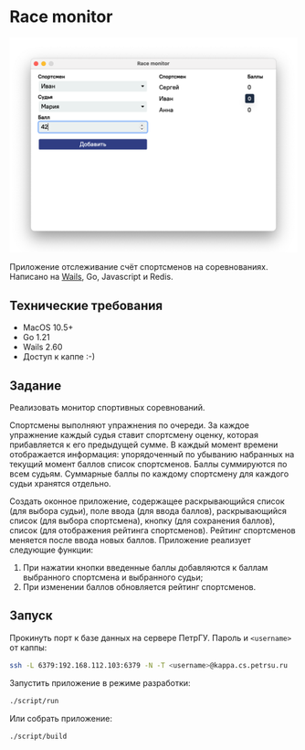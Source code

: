 # Race monitor

![Скриншот](screenshot.png)

Приложение отслеживание счёт спортсменов на соревнованиях. Написано на [Wails](https://wails.io/), Go, Javascript и Redis.

## Технические требования

- MacOS 10.5+
- Go 1.21
- Wails 2.60
- Доступ к каппе :-)

## Задание

Реализовать монитор спортивных соревнований.

Спортсмены выполняют упражнения по очереди. За каждое упражнение каждый судья ставит спортсмену оценку, которая прибавляется к его предыдущей сумме. В каждый момент времени отображается информация: упорядоченный по убыванию набранных на текущий момент баллов список спортсменов. Баллы суммируются по всем судьям. Суммарные баллы по каждому спортсмену для каждого судьи хранятся отдельно.

Создать оконное приложение, содержащее раскрывающийся список (для выбора судьи), поле ввода (для ввода баллов), раскрывающийся список (для выбора спортсмена), кнопку (для сохранения баллов), список (для отображения рейтинга спортсменов). Рейтинг спортсменов меняется после ввода новых баллов. Приложение реализует следующие функции:

1. При нажатии кнопки введенные баллы добавляются к баллам выбранного спортсмена и выбранного судьи;
2. При изменении баллов обновляется рейтинг спортсменов.

## Запуск

Прокинуть порт к базе данных на сервере ПетрГУ. Пароль и `<username>` от каппы:

```bash
ssh -L 6379:192.168.112.103:6379 -N -T <username>@kappa.cs.petrsu.ru
```

Запустить приложение в режиме разработки:

```bash
./script/run
```

Или собрать приложение:

```bash
./script/build
```
